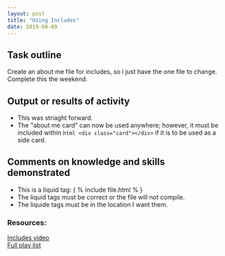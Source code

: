 ```yaml
---
layout: post
title: "Using Includes"
date: 2019-08-09
---
```


## Task outline
Create an about me file for includes, so i just have the one file to change. <br>
Complete this the weekend.

## Output or results of activity

* This was striaght forward.
* The "about me card" can now be used anywhere; however, it must be included within ```html <div class="card"></div>``` if it is to be used as a side card.

## Comments on knowledge and skills demonstrated 

* This is a liquid tag: { % include file.html % }
* The liquid tags must be correct or the file will not compile. 
* The liquide tags must be in the location I want them.

### Resources:
[Includes video](https://youtu.be/HfcJeRby2a8)
<br>
[Full play list](https://www.youtube.com/playlist?list=PLLAZ4kZ9dFpOPV5C5Ay0pHaa0RJFhcmcB)

